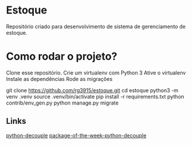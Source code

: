 # Estoque
 Repositório criado para desenvolvimento de sistema de gerenciamento de estoque.

# Como rodar o projeto?

Clone esse repositório.
Crie um virtualenv com Python 3
Ative o virtualenv
Instale as dependências
Rode as migrações

git clone https://github.com/rg3915/estoque.git
cd estoque
python3 -m venv .venv
source .venv/bin/activate
pip install -r requirements.txt
python contrib/env_gen.py
python manage.py migrate

## Links

[python-decouple](https://github.com/henriquebastos/python-decouple)
[package-of-the-week-python-decouple](https://simpleisbetterthancomplex.com/2015/11/26/package-of-the-week-python-decouple.html)